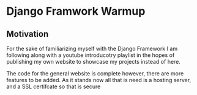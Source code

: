 # Django Framwork Warmup
## Motivation
For the sake of familiarizing myself with the Django Framework I am following along  with a youtube introducotry playlist in the hopes of publishing my own website to showcase my projects instead of here.

The code for the general website is complete however, there are more features to be added. As it stands now all that is need is a hosting server, and a SSL certifcate so that is secure 
